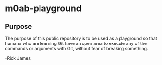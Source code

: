 # m0ab-playground

## Purpose

The purpose of this public repository is to be used as a playground so that humans who are learning Git have an open area to execute any of the commands or arguments with Git, without fear of breaking something.



-Rick James 

